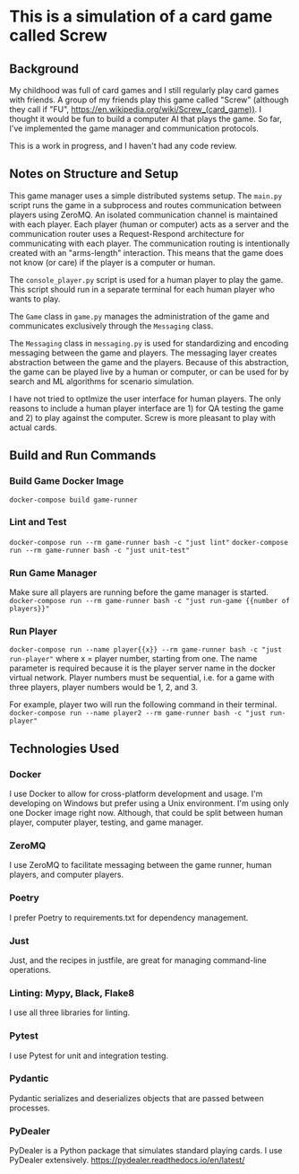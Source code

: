 # This is a simulation of a card game called Screw

## Background
My childhood was full of card games and I still regularly play card games with friends. A group of my friends play this game called "Screw" (although they call if "FU", https://en.wikipedia.org/wiki/Screw_(card_game)). I thought it would be fun to build a computer AI that plays the game. So far, I've implemented the game manager and communication protocols.

This is a work in progress, and I haven't had any code review.

## Notes on Structure and Setup

This game manager uses a simple distributed systems setup. The `main.py` script runs the game in a subprocess and routes communication between players using ZeroMQ. An isolated communication channel is maintained with each player. Each player (human or computer) acts as a server and the communication router uses a Request-Respond architecture for communicating with each player. The communication routing is intentionally created with an "arms-length" interaction. This means that the game does not know (or care) if the player is a computer or human.

The `console_player.py` script is used for a human player to play the game. This script should run in a separate terminal for each human player who wants to play.

The `Game` class in `game.py` manages the administration of the game and communicates exclusively through the `Messaging` class.

The `Messaging` class in `messaging.py` is used for standardizing and encoding messaging between the game and players. The messaging layer creates abstraction between the game and the players. Because of this abstraction, the game can be played live by a human or computer, or can be used for by search and ML algorithms for scenario simulation.

I have not tried to optImize the user interface for human players. The only reasons to include a human player interface are 1) for QA testing the game and 2) to play against the computer. Screw is more pleasant to play with actual cards.

## Build and Run Commands

### Build Game Docker Image
`docker-compose build game-runner`

### Lint and Test
`docker-compose run --rm game-runner bash -c "just lint"`
`docker-compose run --rm game-runner bash -c "just unit-test"`

### Run Game Manager
Make sure all players are running before the game manager is started.
`docker-compose run --rm game-runner bash -c "just run-game {{number of players}}"`

### Run Player
`docker-compose run --name player{{x}} --rm game-runner bash -c "just run-player"`
where x = player number, starting from one. The name parameter is required because it is the player server name in the docker virtual network. Player numbers must be sequential, i.e. for a game with three players, player numbers would be 1, 2, and 3.

For example, player two will run the following command in their terminal.
`docker-compose run --name player2 --rm game-runner bash -c "just run-player"`

## Technologies Used

### Docker
I use Docker to allow for cross-platform development and usage. I'm developing on Windows but prefer using a Unix environment. I'm using only one Docker image right now. Although, that could be split between human player, computer player, testing, and game manager.

### ZeroMQ
I use ZeroMQ to facilitate messaging between the game runner, human players, and computer players.

### Poetry
I prefer Poetry to requirements.txt for dependency management.

### Just
Just, and the recipes in justfile, are great for managing command-line operations.

### Linting: Mypy, Black, Flake8
I use all three libraries for linting.

### Pytest
I use Pytest for unit and integration testing.

### Pydantic
Pydantic serializes and deserializes objects that are passed between processes.

### PyDealer
PyDealer is a Python package that simulates standard playing cards. I use PyDealer extensively.
https://pydealer.readthedocs.io/en/latest/
